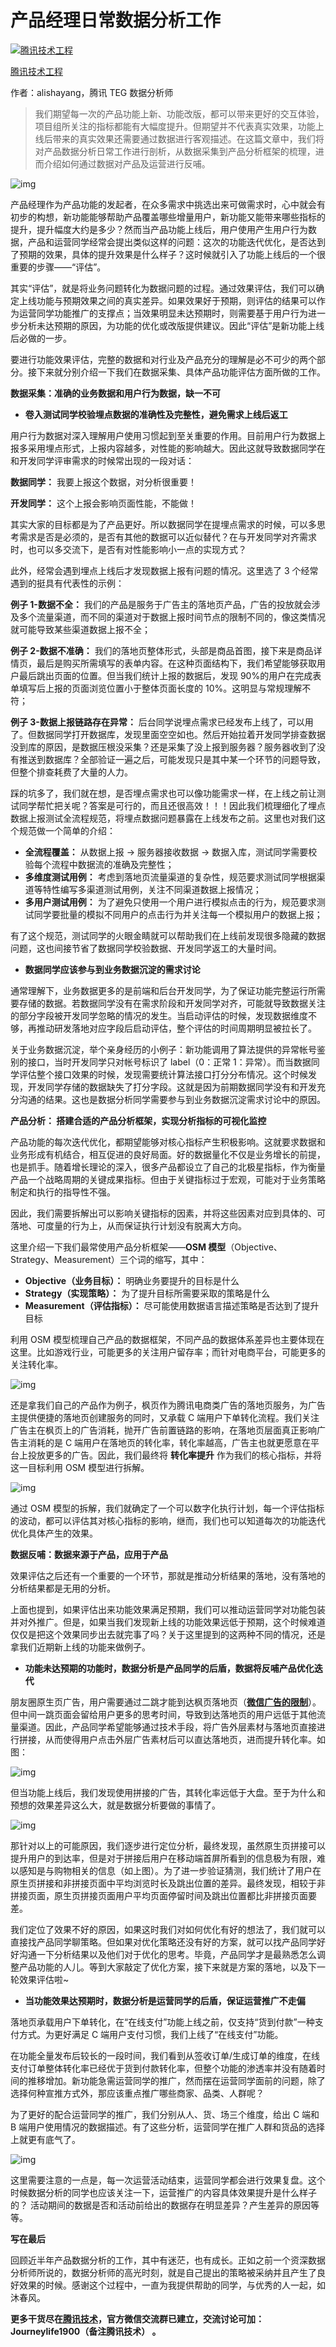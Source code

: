 # 产品经理日常数据分析工作

[![腾讯技术工程](https://pic2.zhimg.com/v2-0a172693e441712c5f687d23fc187717_xs.jpg?source=172ae18b)](https://www.zhihu.com/org/teng-xun-ji-zhu-gong-cheng)

[腾讯技术工程](https://www.zhihu.com/org/teng-xun-ji-zhu-gong-cheng)[](https://www.zhihu.com/question/48510028)

作者：alishayang，腾讯 TEG 数据分析师

> 我们期望每一次的产品功能上新、功能改版，都可以带来更好的交互体验，项目组所关注的指标都能有大幅度提升。但期望并不代表真实效果，功能上线后带来的真实效果还需要通过数据进行客观描述。在这篇文章中，我们将对产品数据分析日常工作进行剖析，从数据采集到产品分析框架的梳理，进而介绍如何通过数据对产品及运营进行反哺。

![img](https://pic4.zhimg.com/80/v2-ac70d2e715237bde6ffbb033abf27a2b_1440w.jpg)

产品经理作为产品功能的发起者，在众多需求中挑选出来可做需求时，心中就会有初步的构想，新功能能够帮助产品覆盖哪些增量用户，新功能又能带来哪些指标的提升，提升幅度大约是多少？然而当产品功能上线后，用户使用产生用户行为数据，产品和运营同学经常会提出类似这样的问题：这次的功能迭代优化，是否达到了预期的效果，具体的提升效果是什么样子？这时候就引入了功能上线后的一个很重要的步骤——“评估”。

其实“评估”，就是将业务问题转化为数据问题的过程。通过效果评估，我们可以确定上线功能与预期效果之间的真实差异。如果效果好于预期，则评估的结果可以作为运营同学功能推广的支撑点；当效果明显未达预期时，则需要基于用户行为进一步分析未达预期的原因，为功能的优化或改版提供建议。因此“评估”是新功能上线后必做的一步。

要进行功能效果评估，完整的数据和对行业及产品充分的理解是必不可少的两个部分。接下来就分别介绍一下我们在数据采集、具体产品功能评估方面所做的工作。

**数据采集：准确的业务数据和用户行为数据，缺一不可**

- **卷入测试同学校验埋点数据的准确性及完整性，避免需求上线后返工**

用户行为数据对深入理解用户使用习惯起到至关重要的作用。目前用户行为数据上报多采用埋点形式，上报内容越多，对性能的影响越大。因此这就导致数据同学在和开发同学评审需求的时候常出现的一段对话：

**数据同学：** 我要上报这个数据，对分析很重要！

**开发同学：** 这个上报会影响页面性能，不能做！

其实大家的目标都是为了产品更好。所以数据同学在提埋点需求的时候，可以多思考需求是否是必须的，是否有其他的数据可以近似替代？在与开发同学对齐需求时，也可以多交流下，是否有对性能影响小一点的实现方式？

此外，经常会遇到埋点上线后才发现数据上报有问题的情况。这里选了 3 个经常遇到的挺具有代表性的示例：

**例子 1-数据不全：** 我们的产品是服务于广告主的落地页产品，广告的投放就会涉及多个流量渠道，而不同的渠道对于数据上报时间节点的限制不同的，像这类情况就可能导致某些渠道数据上报不全；

**例子 2-数据不准确：** 我们的落地页整体形式，头部是商品首图，接下来是商品详情页，最后是购买所需填写的表单内容。在这种页面结构下，我们希望能够获取用户最后跳出页面的位置。但当我们统计上报的数据后，发现 90%的用户在完成表单填写后上报的页面浏览位置小于整体页面长度的 10%。这明显与常规理解不符；

**例子 3-数据上报链路存在异常：** 后台同学说埋点需求已经发布上线了，可以用了。但数据同学打开数据库，发现里面空空如也。然后开始拉着开发同学排查数据没到库的原因，是数据压根没采集？还是采集了没上报到服务器？服务器收到了没有推送到数据库？全部验证一遍之后，可能发现只是其中某一个环节的问题导致，但整个排查耗费了大量的人力。

踩的坑多了，我们就在想，是否埋点需求也可以像功能需求一样，在上线之前让测试同学帮忙把关呢？答案是可行的，而且还很高效！！！因此我们梳理细化了埋点数据上报测试全流程规范，将埋点数据问题暴露在上线发布之前。这里也对我们这个规范做一个简单的介绍：

- **全流程覆盖：** 从数据上报 -> 服务器接收数据 -> 数据入库，测试同学需要校验每个流程中数据流的准确及完整性；
- **多维度测试用例：** 考虑到落地页流量渠道的复杂性，规范要求测试同学根据渠道等特性编写多渠道测试用例，关注不同渠道数据上报情况；
- **多用户测试用例：** 为了避免只使用一个用户进行模拟点击的行为，规范要求测试同学要批量的模拟不同用户的点击行为并关注每一个模拟用户的数据上报；

有了这个规范，测试同学的火眼金睛就可以帮助我们在上线前发现很多隐藏的数据问题，这也间接节省了数据同学校验数据、开发同学返工的大量时间。

- **数据同学应该参与到业务数据沉淀的需求讨论**

通常理解下，业务数据更多的是前端和后台开发同学，为了保证功能完整运行所需要存储的数据。若数据同学没有在需求阶段和开发同学对齐，可能就导致数据关注的部分字段被开发同学忽略的情况的发生。当启动评估的时候，发现数据维度不够，再推动研发落地对应字段后启动评估，整个评估的时间周期明显被拉长了。

关于业务数据沉淀，举个亲身经历的小例子：新功能调用了算法提供的异常帐号鉴别的接口，当时开发同学只对帐号标识了 label（0：正常 1：异常）。而当数据同学评估整个接口效果的时候，发现需要统计算法接口打分分布情况。这个时候发现，开发同学存储的数据缺失了打分字段。这就是因为前期数据同学没有和开发充分沟通的结果。这也是数据分析同学需要参与到业务数据沉淀需求讨论中的原因。

**产品分析： 搭建合适的产品分析框架，实现分析指标的可视化监控**

产品功能的每次迭代优化，都期望能够对核心指标产生积极影响。这就要求数据和业务形成有机结合，相互促进的良好局面。好的数据量化不仅是业务增长的前提，也是抓手。随着增长理论的深入，很多产品都设立了自己的北极星指标，作为衡量产品一个战略周期的关键成果指标。但由于关键指标过于宏观，可能对于业务策略制定和执行的指导性不强。

因此，我们需要拆解出可以影响关键指标的因素，并将这些因素对应到具体的、可落地、可度量的行为上，从而保证执行计划没有脱离大方向。

这里介绍一下我们最常使用产品分析框架——**OSM 模型**（Objective、Strategy、Measurement）三个词的缩写，其中：

- **Objective（业务目标）：** 明确业务要提升的目标是什么
- **Strategy（实现策略）：** 为了提升目标所需要采取的策略是什么
- **Measurement（评估指标）：** 尽可能使用数据语言描述策略是否达到了提升目标

利用 OSM 模型梳理自己产品的数据框架，不同产品的数据体系差异也主要体现在这里。比如游戏行业，可能更多的关注用户留存率；而针对电商平台，可能更多的关注转化率。

![img](https://pic2.zhimg.com/80/v2-cffee7f61bb5a8f7497102873a35bdc9_1440w.jpg)

还是拿我们自己的产品作为例子，枫页作为腾讯电商类广告的落地页服务，为广告主提供便捷的落地页创建服务的同时，又承载 C 端用户下单转化流程。我们关注广告主在枫页上的广告消耗，抛开广告前置链路的影响，在落地页层面真正影响广告主消耗的是 C 端用户在落地页的转化率，转化率越高，广告主也就更愿意在平台上投放更多的广告。因此，我们最终将 **转化率提升** 作为我们的核心指标，并将这一目标利用 OSM 模型进行拆解。

![img](https://pic4.zhimg.com/80/v2-a77439954702992c01302c22336244e7_1440w.jpg)

通过 OSM 模型的拆解，我们就确定了一个可以数字化执行计划，每一个评估指标的波动，都可以评估其对核心指标的影响，继而，我们也可以知道每次的功能迭代优化具体产生的效果。

**数据反哺：数据来源于产品，应用于产品**

效果评估之后还有一个重要的一个环节，那就是推动分析结果的落地，没有落地的分析结果都是无用的分析。

上面也提到，如果评估出来功能效果满足预期，我们可以推动运营同学对功能包装并对外推广。但是，如果当我们发现新上线的功能效果远低于预期，这个时候难道仅仅是把这个效果同步出去就完事了吗？关于这里提到的这两种不同的情况，还是拿我们近期新上线的功能来做例子。

- **功能未达预期的功能时，数据分析是产品同学的后盾，数据将反哺产品优化迭代**

朋友圈原生页广告，用户需要通过二跳才能到达枫页落地页（**[微信广告的限制](https://link.zhihu.com/?target=https%3A//e.qq.com/ads/helpcenter/detail%3Fcid%3D576%26pid%3D1724)**）。但中间一跳页面会留给用户更多的思考时间，导致到达落地页的用户远低于其他流量渠道。因此，产品同学希望能够通过技术手段，将广告外层素材与落地页直接进行拼接，从而使得用户点击外层广告素材后可以直达落地页，进而提升转化率。如图：

![img](https://pic3.zhimg.com/80/v2-9e048c0caa65f64012356530c31452be_1440w.jpg)

但当功能上线后，我们发现使用拼接的广告，其转化率远低于大盘。至于为什么和预想的效果差异这么大，就是数据分析要做的事情了。

![img](https://pic2.zhimg.com/80/v2-9a4fcca3bce9dc40ae50bd8d507306c1_1440w.jpg)

那针对以上的可能原因，我们逐步进行定位分析，最终发现，虽然原生页拼接可以提升用户的到达率，但是对于拼接后用户在移动端首屏所看到的信息极为有限，难以感知是与购物相关的信息（如上图）。为了进一步验证猜测，我们统计了用户在原生页拼接和非拼接页面中平均浏览时长及跳出位置的差异。最终发现，相较于非拼接页面，原生页拼接页面用户平均页面停留时间及跳出位置都比非拼接页面要差。

我们定位了效果不好的原因，如果这时我们对如何优化有好的想法了，我们就可以直接找产品同学聊策略。但如果对优化策略还没有好的方案，就可以找产品同学好好沟通一下分析结果以及他们对于优化的思考。毕竟，产品同学才是最熟悉怎么调整产品功能的人儿。等到大家敲定了优化方案，接下来就是方案的落地，以及下一轮效果评估啦~

- **当功能效果达预期时，数据分析是运营同学的后盾，保证运营推广不走偏**

落地页承载用户下单转化，在“在线支付”功能上线之前，仅支持“货到付款”一种支付方式。为更好满足 C 端用户支付习惯，我们上线了“在线支付”功能。

在功能全量发布后较长的一段时间，我们看到从签收订单/生成订单的维度，在线支付订单整体转化率已经优于货到付款转化率，但整个功能的渗透率并没有随着时间的推移增加。新功能急需运营同学的推广，然而摆在运营同学面前的问题，除了选择何种宣推方式外，那应该重点推广哪些商家、品类、人群呢？

为了更好的配合运营同学的推广，我们分别从人、货、场三个维度，给出 C 端和 B 端用户使用情况的数据描述。有了这些分析，运营同学在推广人群和货品的选择上就更有底气了。

![img](https://pic1.zhimg.com/80/v2-752e0b14da090b9622c14900166df8c0_1440w.jpg)

这里需要注意的一点是，每一次运营活动结束，运营同学都会进行效果复盘。这个时候数据分析的同学也应该关注一下，运营推广的内容具体效果提升是什么样子的？ 活动期间的数据是否和活动前给出的数据存在明显差异？产生差异的原因等等。

**写在最后**

回顾近半年产品数据分析的工作，其中有迷茫，也有成长。正如之前一个资深数据分析师所说的，数据分析师的高光时刻，就是自己提出的策略被采纳并且产生了良好效果的时候。感谢这个过程中，一直为我提供帮助的同学，与优秀的人一起，如沐春风。

**更多干货尽在[腾讯技术](https://www.zhihu.com/org/teng-xun-ji-zhu-gong-cheng)，官方微信交流群已建立，交流讨论可加：Journeylife1900（备注腾讯技术） 。**

